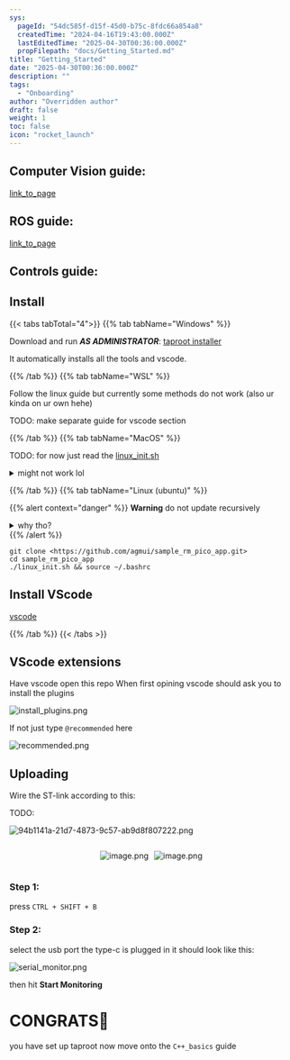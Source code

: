 ```yaml
---
sys:
  pageId: "54dc585f-d15f-45d0-b75c-8fdc66a854a8"
  createdTime: "2024-04-16T19:43:00.000Z"
  lastEditedTime: "2025-04-30T00:36:00.000Z"
  propFilepath: "docs/Getting_Started.md"
title: "Getting_Started"
date: "2025-04-30T00:36:00.000Z"
description: ""
tags:
  - "Onboarding"
author: "Overridden author"
draft: false
weight: 1
toc: false
icon: "rocket_launch"
---
```


## Computer Vision guide:

[link_to_page](86d45bc0-388b-4d26-8848-44f255f73d0e)

## ROS guide:

[link_to_page](3c76c1de-ec8f-46d6-8b0a-294005edc2d5)

## Controls guide:

## Install

{{< tabs tabTotal="4">}}
{{% tab tabName="Windows" %}}

Download and run _**AS ADMINISTRATOR**_: [taproot installer](https://github.com/Thornbots/TeachingFreshies/releases/tag/1.0)

It automatically installs all the tools and vscode.

{{% /tab %}}
{{% tab tabName="WSL" %}}

Follow the linux guide but currently some methods do not work (also ur kinda on ur own hehe)

TODO: make separate guide for vscode section

{{% /tab %}}
{{% tab tabName="MacOS" %}}

TODO: for now just read the [linux_init.sh](https://github.com/agmui/sample_rm_pico_app/blob/main/linux_init.sh)

<details>
<summary>might not work lol</summary>

`brew install libusb pkg-config`

Next install: [vscode](https://code.visualstudio.com/Download)

</details>

{{% /tab %}}
{{% tab tabName="Linux (ubuntu)" %}}

{{% alert context="danger" %}}
**Warning** do not update recursively
<details>
<summary>why tho?</summary>
There are some submodules that may go on for a while (like tinyusb) and I highly
recommend you don't need to get them.
If you want to see what submodules I update just look in `linux_init.sh`
</details>
{{% /alert %}}

```shell
git clone <https://github.com/agmui/sample_rm_pico_app.git>
cd sample_rm_pico_app
./linux_init.sh && source ~/.bashrc
```

## Install VScode

[vscode](https://code.visualstudio.com/Download)

{{% /tab %}}
{{< /tabs >}}

## VScode extensions

Have vscode open this repo
When first opining vscode should ask you to install the plugins

![install_plugins.png](https://prod-files-secure.s3.us-west-2.amazonaws.com/d518164a-d88e-44d1-a4ee-3adb3bd8bce0/89bd30f0-1825-4e77-867b-0a41ce370880/install_plugins.png?X-Amz-Algorithm=AWS4-HMAC-SHA256&X-Amz-Content-Sha256=UNSIGNED-PAYLOAD&X-Amz-Credential=ASIAZI2LB466QSJFOBDD%2F20250617%2Fus-west-2%2Fs3%2Faws4_request&X-Amz-Date=20250617T220812Z&X-Amz-Expires=3600&X-Amz-Security-Token=IQoJb3JpZ2luX2VjEJT%2F%2F%2F%2F%2F%2F%2F%2F%2F%2FwEaCXVzLXdlc3QtMiJGMEQCIDqMu49CfqYoUmaYRRBmallosQ4ieqpfBy2ULGKRT7E5AiBzVL9oXhm5lL777doL%2FZatfxNHCK27eWX%2B%2Fbf%2FyGicdCr%2FAwh9EAAaDDYzNzQyMzE4MzgwNSIMah6MqGGYfdAxPrvJKtwDwIihqpyNoypmfc0r1OADbqBiFkRQLBMqISdl%2BkmvIxeC%2BdQ3f%2Bvggx4qgvtIx7qJCVRui00AQq4JJWRaVCJgYxEDmY45GE5f0t9rD1qAbl4G34YqKf%2B2oT7keU4j4OXfgaNgdP3%2FlqlT4Z%2BtJ4oRu8NoenSevF39s97ahuTJBGpg0hKeYiTPlcVDTtvRiY8DkhU2b4v8F2nF2RTXnfOCYB75d8K%2FShT%2B8XH2PA3rWWldX0PYOyKI1QE6CCG%2B52rUl%2F0b7KNa7LRZmAm6XZCNeiAEggcWaPqjDF5aZRudma9ond5%2B%2BlZjr522yp7kxV6hgfWpRvSBG61NH%2FCB4R1MXs1DmrjullTDFVvDqIVzTiUHna9QccPfZtxQJGK5Cl76057SFYLZ1PbvOyHFAYOEt3ds3muVmxo2EbUBlDIn5CHxFkI1BlZjheEQPJiDxmq8GGTiiNq1A53TOtIy2rTTBiG3Jn0VEdfzbApHTYR5eHMAB0vIRYKAmhZsMclXn1RBOlDkG14Wepxay%2BRvsadoZMLFvqi7xKEK8sWsLFqksodadkPJWl%2FCUysxJPdJVJlDnGv5fy91po1M5%2F6h1VSxH5q0JEEnufKu2300nscTCHGnRFvY2cmzihhgqPEw74jHwgY6pgHxBDPLOEGfpt1NedbxJJ%2FCtRd2KEsuPbWpOh%2F7hrSCF69H%2BnNtoT1ifQHqP5gR5rwgKqGXugs07qozNkmR%2BbGb9tCr8M3T46hkzPkXAObcNyo4LUi5%2FMJ6siM0EK2QgZBkhl7ovTlG7oEmBfIE9lr80KKxpPi3v4bpfdprSLRYNiY5iTeYDr6TRJWNhsx%2FrOyDoVKw%2B0AHx%2Fb%2BCvMXwgFBWddoXEJv&X-Amz-Signature=b66821ad56087930eacdacf5055bb99d786491c1cea8cfc1561ff2d492c27381&X-Amz-SignedHeaders=host&x-amz-checksum-mode=ENABLED&x-id=GetObject)

If not just type `@recommended` here  

![recommended.png](https://prod-files-secure.s3.us-west-2.amazonaws.com/d518164a-d88e-44d1-a4ee-3adb3bd8bce0/61e661e9-5d85-4dfc-be0d-8d2097a5e793/recommended.png?X-Amz-Algorithm=AWS4-HMAC-SHA256&X-Amz-Content-Sha256=UNSIGNED-PAYLOAD&X-Amz-Credential=ASIAZI2LB466QSJFOBDD%2F20250617%2Fus-west-2%2Fs3%2Faws4_request&X-Amz-Date=20250617T220812Z&X-Amz-Expires=3600&X-Amz-Security-Token=IQoJb3JpZ2luX2VjEJT%2F%2F%2F%2F%2F%2F%2F%2F%2F%2FwEaCXVzLXdlc3QtMiJGMEQCIDqMu49CfqYoUmaYRRBmallosQ4ieqpfBy2ULGKRT7E5AiBzVL9oXhm5lL777doL%2FZatfxNHCK27eWX%2B%2Fbf%2FyGicdCr%2FAwh9EAAaDDYzNzQyMzE4MzgwNSIMah6MqGGYfdAxPrvJKtwDwIihqpyNoypmfc0r1OADbqBiFkRQLBMqISdl%2BkmvIxeC%2BdQ3f%2Bvggx4qgvtIx7qJCVRui00AQq4JJWRaVCJgYxEDmY45GE5f0t9rD1qAbl4G34YqKf%2B2oT7keU4j4OXfgaNgdP3%2FlqlT4Z%2BtJ4oRu8NoenSevF39s97ahuTJBGpg0hKeYiTPlcVDTtvRiY8DkhU2b4v8F2nF2RTXnfOCYB75d8K%2FShT%2B8XH2PA3rWWldX0PYOyKI1QE6CCG%2B52rUl%2F0b7KNa7LRZmAm6XZCNeiAEggcWaPqjDF5aZRudma9ond5%2B%2BlZjr522yp7kxV6hgfWpRvSBG61NH%2FCB4R1MXs1DmrjullTDFVvDqIVzTiUHna9QccPfZtxQJGK5Cl76057SFYLZ1PbvOyHFAYOEt3ds3muVmxo2EbUBlDIn5CHxFkI1BlZjheEQPJiDxmq8GGTiiNq1A53TOtIy2rTTBiG3Jn0VEdfzbApHTYR5eHMAB0vIRYKAmhZsMclXn1RBOlDkG14Wepxay%2BRvsadoZMLFvqi7xKEK8sWsLFqksodadkPJWl%2FCUysxJPdJVJlDnGv5fy91po1M5%2F6h1VSxH5q0JEEnufKu2300nscTCHGnRFvY2cmzihhgqPEw74jHwgY6pgHxBDPLOEGfpt1NedbxJJ%2FCtRd2KEsuPbWpOh%2F7hrSCF69H%2BnNtoT1ifQHqP5gR5rwgKqGXugs07qozNkmR%2BbGb9tCr8M3T46hkzPkXAObcNyo4LUi5%2FMJ6siM0EK2QgZBkhl7ovTlG7oEmBfIE9lr80KKxpPi3v4bpfdprSLRYNiY5iTeYDr6TRJWNhsx%2FrOyDoVKw%2B0AHx%2Fb%2BCvMXwgFBWddoXEJv&X-Amz-Signature=9db09f3140333f62c7ea00c2db1d870442a3bd493d7dac085a02e1038c328b3a&X-Amz-SignedHeaders=host&x-amz-checksum-mode=ENABLED&x-id=GetObject)

## Uploading

Wire the ST-link according to this:

TODO:

![94b1141a-21d7-4873-9c57-ab9d8f807222.png](https://prod-files-secure.s3.us-west-2.amazonaws.com/d518164a-d88e-44d1-a4ee-3adb3bd8bce0/e5fad17d-ab82-4300-9f4c-505ab4b1202c/94b1141a-21d7-4873-9c57-ab9d8f807222.png?X-Amz-Algorithm=AWS4-HMAC-SHA256&X-Amz-Content-Sha256=UNSIGNED-PAYLOAD&X-Amz-Credential=ASIAZI2LB466QSJFOBDD%2F20250617%2Fus-west-2%2Fs3%2Faws4_request&X-Amz-Date=20250617T220812Z&X-Amz-Expires=3600&X-Amz-Security-Token=IQoJb3JpZ2luX2VjEJT%2F%2F%2F%2F%2F%2F%2F%2F%2F%2FwEaCXVzLXdlc3QtMiJGMEQCIDqMu49CfqYoUmaYRRBmallosQ4ieqpfBy2ULGKRT7E5AiBzVL9oXhm5lL777doL%2FZatfxNHCK27eWX%2B%2Fbf%2FyGicdCr%2FAwh9EAAaDDYzNzQyMzE4MzgwNSIMah6MqGGYfdAxPrvJKtwDwIihqpyNoypmfc0r1OADbqBiFkRQLBMqISdl%2BkmvIxeC%2BdQ3f%2Bvggx4qgvtIx7qJCVRui00AQq4JJWRaVCJgYxEDmY45GE5f0t9rD1qAbl4G34YqKf%2B2oT7keU4j4OXfgaNgdP3%2FlqlT4Z%2BtJ4oRu8NoenSevF39s97ahuTJBGpg0hKeYiTPlcVDTtvRiY8DkhU2b4v8F2nF2RTXnfOCYB75d8K%2FShT%2B8XH2PA3rWWldX0PYOyKI1QE6CCG%2B52rUl%2F0b7KNa7LRZmAm6XZCNeiAEggcWaPqjDF5aZRudma9ond5%2B%2BlZjr522yp7kxV6hgfWpRvSBG61NH%2FCB4R1MXs1DmrjullTDFVvDqIVzTiUHna9QccPfZtxQJGK5Cl76057SFYLZ1PbvOyHFAYOEt3ds3muVmxo2EbUBlDIn5CHxFkI1BlZjheEQPJiDxmq8GGTiiNq1A53TOtIy2rTTBiG3Jn0VEdfzbApHTYR5eHMAB0vIRYKAmhZsMclXn1RBOlDkG14Wepxay%2BRvsadoZMLFvqi7xKEK8sWsLFqksodadkPJWl%2FCUysxJPdJVJlDnGv5fy91po1M5%2F6h1VSxH5q0JEEnufKu2300nscTCHGnRFvY2cmzihhgqPEw74jHwgY6pgHxBDPLOEGfpt1NedbxJJ%2FCtRd2KEsuPbWpOh%2F7hrSCF69H%2BnNtoT1ifQHqP5gR5rwgKqGXugs07qozNkmR%2BbGb9tCr8M3T46hkzPkXAObcNyo4LUi5%2FMJ6siM0EK2QgZBkhl7ovTlG7oEmBfIE9lr80KKxpPi3v4bpfdprSLRYNiY5iTeYDr6TRJWNhsx%2FrOyDoVKw%2B0AHx%2Fb%2BCvMXwgFBWddoXEJv&X-Amz-Signature=cac4ca1fcaff696886ea338696d5d2ea599cb3839c8025b44d53398eb9cf706a&X-Amz-SignedHeaders=host&x-amz-checksum-mode=ENABLED&x-id=GetObject)

<div style="display: flex;flex-direction: row; column-gap:10px; max-width: 630px;justify-content: center;">
<div>

![image.png](https://prod-files-secure.s3.us-west-2.amazonaws.com/d518164a-d88e-44d1-a4ee-3adb3bd8bce0/210ecb78-1116-4d7b-b9b7-2292f66fa2c2/image.png?X-Amz-Algorithm=AWS4-HMAC-SHA256&X-Amz-Content-Sha256=UNSIGNED-PAYLOAD&X-Amz-Credential=ASIAZI2LB466YRGCW37Y%2F20250617%2Fus-west-2%2Fs3%2Faws4_request&X-Amz-Date=20250617T220816Z&X-Amz-Expires=3600&X-Amz-Security-Token=IQoJb3JpZ2luX2VjEJT%2F%2F%2F%2F%2F%2F%2F%2F%2F%2FwEaCXVzLXdlc3QtMiJHMEUCIQDt3wzs1Y2%2BcsDJLlRu18xxtb6m8wBIl5b3LDnHipSzCwIgc3QgumMW8TYc%2FDOiKl2V%2Bd0vrtzD1DlSrMTzTSYG6Y4q%2FwMIfRAAGgw2Mzc0MjMxODM4MDUiDN7Z0LrzW13x6LewjircA3wXvxnUl9HdtrtAb3psaZXNT7F4Go%2FpIcDCVjiejitvP7zfd0lfPDJerZ5NAKTKmCMre%2Bopf%2Ft2UrmX3GTEN7wcV3yTxPUOIQy3PbZ6Tz6zmFtF7L5TCmLozEH7wX%2FN1D9Gi47ChPRArsMHuXkfBulEk7QuU34ldJKUP4yyKQAyDBbi2P%2BWf4AijR5uHLpCJgByxMpV5BJE17CJPbramM%2FWYUlJoPoAtR3gCOuo72T6TWhVCRL126zkiMCmzjQ45CulfCcHapNZmy8DMuhiJ5EsZ5PGAMalQPzVUv48zAxj9i2mijxMSgj%2BPaSIIIib4vSBejUjRj%2FJOGYm%2FQ%2BTa7p9WJOgBfNmTXn1obfX0FlqeNe81miac7g5tty3%2F7TnmCxMMFfvCcEUb66Eack3PxqK2YbMJtctRXDbTBot%2B5R%2FMdgPdxHUzDkdAf9j%2BmL39GP5tYmpQn%2FMkgp0QtZ8gYimHiwqi%2FnojDSQ01FR8RfE78uoYY%2BBAQ8aR8fQX91eyd8tlqKNkW2omUTqGIZUuMOwLVXmFtTCYHGu4W%2FSDNUVsSZO8BB3ltkbBJke9FEKxZmdMt1wb266mW%2FLCV4tvmjuij9XKwHhCy2h%2Bb2UeMxb56AVpb7hWaZqqCNWMPSIx8IGOqUBCWp5G271xB8SytqbFkHg5b0a7W1JCssPqZQ06AFU4tYO%2BG5ihltjZU4k%2FhS%2B0mtkwvMX8lXBCqBibnVMieYQBiNJsrsuFgh6mOUW9aflFMoqcCDgN3bDAdNAXJkj8o1J5iPuomGSiQR8Ewv8Gx0We1vcPOXkGRk0CLv%2FEuMbFDMNy%2FNSP3Kw%2FbdgKQWhYw%2Bf%2BylRZ1pf93fO%2FcnYGj4ou2gRONBz&X-Amz-Signature=a845c0090d6418d66c7a0718145658c6dadb5ce92b638432874363cf0e4db0ae&X-Amz-SignedHeaders=host&x-amz-checksum-mode=ENABLED&x-id=GetObject)

</div>
<div>

![image.png](https://prod-files-secure.s3.us-west-2.amazonaws.com/d518164a-d88e-44d1-a4ee-3adb3bd8bce0/33a0fd0f-8ca6-4a86-8e09-26e95ded1fff/image.png?X-Amz-Algorithm=AWS4-HMAC-SHA256&X-Amz-Content-Sha256=UNSIGNED-PAYLOAD&X-Amz-Credential=ASIAZI2LB466RA6AKYU3%2F20250617%2Fus-west-2%2Fs3%2Faws4_request&X-Amz-Date=20250617T220816Z&X-Amz-Expires=3600&X-Amz-Security-Token=IQoJb3JpZ2luX2VjEJT%2F%2F%2F%2F%2F%2F%2F%2F%2F%2FwEaCXVzLXdlc3QtMiJHMEUCICXxordYUpvNrw4odUrETMoNYd9CFGHK0gwHhFOKzspzAiEAu7Qh1dMBFtQIQwgCQrgVRaYgu1Y%2Br3P4hV%2BHtUJy4dkq%2FwMIfRAAGgw2Mzc0MjMxODM4MDUiDB4WC3BHIUvyVRvPhircA82IaDPnK5gK4zBralpTnzLcaX6v8%2FYaBqGhCniLchesvhEDoViedNNaI2iiPVf79B6gh3k6QWUxvDZrOUHSh5q4y94HI0CDb5KGOrGLyt%2B9B7LwCFHNwVWnZ20XnXNuADpuqtIcfgCe%2Bv0ceeKVhfXUUabc9DtV9ygNJFd6f431u2yB0zFdOuK3t3nc%2FYSd2upbV8kSrI7ANnwp96hG%2Bp%2FuoWIWqXbRwUKt0fcwSJFHTfTLbqpB%2FpZ4RQfQflCpplk%2F%2BCE4X62OIwBlZT0btaZNbKBtoAHfVcb2WofV2SwNvQGUPHA5HtB3kNc2y47P8QEGww3aU77gU12amDwSu%2FZQW6Os9n0qDOGATdilKjlJjRPGGwzVLaupLrkZWYsfXKGNEdj%2FAjWtNw0iPzXuFAZPiK0WvCUzGgy6jOIwmpGonK9gF37jgN6Cxx0DBXnbUCjcAR0%2F5UkzmVIAP15iVifYlLi%2FlSVZP7xFcYDNiOTu%2B%2F2k0TCEhmb%2FyLU7MDoFIdl9NIC%2FlHBLIXNEsd%2Br6lL81lJJpG36EMLX38d%2FF1Ij3bTFpIIwur6uVpL%2BYZ0PoHGvNmU3h3DXqzs%2FzenQttM17UqhnkFBesirJTYZtpLAlpLRG9IrFEzLTvp2MPeIx8IGOqUBB8wrScx397%2BfmO%2BkygXabqX4L9HK8I8DzvhBN6Io1zFLb3x0%2Fsji69aXa2rJ%2FSuIgJzwneBUlvLrEp%2F3Q%2BYKPzExGbxEh4J52URIV7hoowSm%2BgLecGsxnr8nMAjlZsI8RxY66QFevRzgVDogIkWdslUg3royAcs%2BNerKFMuMphZo4hMe3JyzIf%2BI%2BJwTaIyZbIHzoBQLNclTQ1wT2IA0EBXdTYZo&X-Amz-Signature=29c8705d95d1a8c24f79b39ef4fdfc336d1c3237cb99bffdbc7b39a652bdbb9a&X-Amz-SignedHeaders=host&x-amz-checksum-mode=ENABLED&x-id=GetObject)

</div>
</div>

### Step 1:

press `CTRL + SHIFT + B`

### Step 2:

select the usb port the type-c is plugged in it should look like this:

![serial_monitor.png](https://prod-files-secure.s3.us-west-2.amazonaws.com/d518164a-d88e-44d1-a4ee-3adb3bd8bce0/f03f4774-05d4-4393-b6a0-d5efb6d315ab/serial_monitor.png?X-Amz-Algorithm=AWS4-HMAC-SHA256&X-Amz-Content-Sha256=UNSIGNED-PAYLOAD&X-Amz-Credential=ASIAZI2LB466QSJFOBDD%2F20250617%2Fus-west-2%2Fs3%2Faws4_request&X-Amz-Date=20250617T220812Z&X-Amz-Expires=3600&X-Amz-Security-Token=IQoJb3JpZ2luX2VjEJT%2F%2F%2F%2F%2F%2F%2F%2F%2F%2FwEaCXVzLXdlc3QtMiJGMEQCIDqMu49CfqYoUmaYRRBmallosQ4ieqpfBy2ULGKRT7E5AiBzVL9oXhm5lL777doL%2FZatfxNHCK27eWX%2B%2Fbf%2FyGicdCr%2FAwh9EAAaDDYzNzQyMzE4MzgwNSIMah6MqGGYfdAxPrvJKtwDwIihqpyNoypmfc0r1OADbqBiFkRQLBMqISdl%2BkmvIxeC%2BdQ3f%2Bvggx4qgvtIx7qJCVRui00AQq4JJWRaVCJgYxEDmY45GE5f0t9rD1qAbl4G34YqKf%2B2oT7keU4j4OXfgaNgdP3%2FlqlT4Z%2BtJ4oRu8NoenSevF39s97ahuTJBGpg0hKeYiTPlcVDTtvRiY8DkhU2b4v8F2nF2RTXnfOCYB75d8K%2FShT%2B8XH2PA3rWWldX0PYOyKI1QE6CCG%2B52rUl%2F0b7KNa7LRZmAm6XZCNeiAEggcWaPqjDF5aZRudma9ond5%2B%2BlZjr522yp7kxV6hgfWpRvSBG61NH%2FCB4R1MXs1DmrjullTDFVvDqIVzTiUHna9QccPfZtxQJGK5Cl76057SFYLZ1PbvOyHFAYOEt3ds3muVmxo2EbUBlDIn5CHxFkI1BlZjheEQPJiDxmq8GGTiiNq1A53TOtIy2rTTBiG3Jn0VEdfzbApHTYR5eHMAB0vIRYKAmhZsMclXn1RBOlDkG14Wepxay%2BRvsadoZMLFvqi7xKEK8sWsLFqksodadkPJWl%2FCUysxJPdJVJlDnGv5fy91po1M5%2F6h1VSxH5q0JEEnufKu2300nscTCHGnRFvY2cmzihhgqPEw74jHwgY6pgHxBDPLOEGfpt1NedbxJJ%2FCtRd2KEsuPbWpOh%2F7hrSCF69H%2BnNtoT1ifQHqP5gR5rwgKqGXugs07qozNkmR%2BbGb9tCr8M3T46hkzPkXAObcNyo4LUi5%2FMJ6siM0EK2QgZBkhl7ovTlG7oEmBfIE9lr80KKxpPi3v4bpfdprSLRYNiY5iTeYDr6TRJWNhsx%2FrOyDoVKw%2B0AHx%2Fb%2BCvMXwgFBWddoXEJv&X-Amz-Signature=22d3f0dea3e01fc4e5c5a82208ed817f40ebe8a199dce991b350421a2014da61&X-Amz-SignedHeaders=host&x-amz-checksum-mode=ENABLED&x-id=GetObject)

then hit **Start Monitoring**

# CONGRATS🎉

you have set up taproot now move onto the `C++_basics` guide
